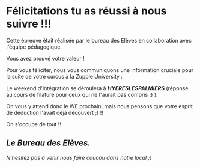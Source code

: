 # Félicitations tu as réussi à nous suivre !!! 

Cette épreuve était réalisée par le bureau des Elèves en collaboration avec l'équipe pédagogique. 



Vous avez prouvé votre valeur !

Pour vous féliciter, nous vous communiquons une information cruciale pour la suite de votre curcus à la Zupple University : 

Le weekend d'intégration se déroulera à _**HYERESLESPALMIERS**_ (réponse au cours  de filature pour ceux qui ne l'aurait pas compris ;) ).



On vous y attend donc le WE prochain, mais nous pensons que votre esprit de déduction l'avait déjà découvert ;) !!

On s'occupe de tout !!



_**Le Bureau des Elèves.**_ 
----

*N'hésitez pas à venir nous faire coucou dans notre local ;)*
